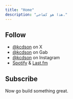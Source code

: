 ```yaml
---
title: "Home"
description: "هذا هو كفاحي."
---
```


## Follow

- [@kcdson](https://x.com/kcdson) on X
- [@kcdson](https://gab.com/kcdson) on Gab
- [@kcdson](https://instagram.com/kcdson) on Instagram
- [Spotify](https://open.spotify.com/user/gagoerwjb0brx9q4ue3mbx9wg?si=1c1fbafacb684ff0) & [Last.fm](https://www.last.fm/user/kcdson)

## Subscribe

Now go build something great.
